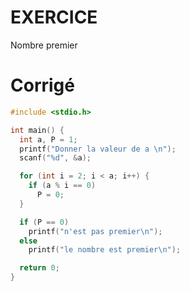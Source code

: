 # EXERCICE

Nombre premier

# Corrigé

<div class="tabbed-blocks">

```c
#include <stdio.h>

int main() {
  int a, P = 1;
  printf("Donner la valeur de a \n");
  scanf("%d", &a);

  for (int i = 2; i < a; i++) {
    if (a % i == 0)
      P = 0;
  }

  if (P == 0)
    printf("n'est pas premier\n");
  else
    printf("le nombre est premier\n");

  return 0;
}
```

```matlab
```

```py
```

```dart
```

```lua
```

```rust
```

```js
```

```sh
```

</div>
